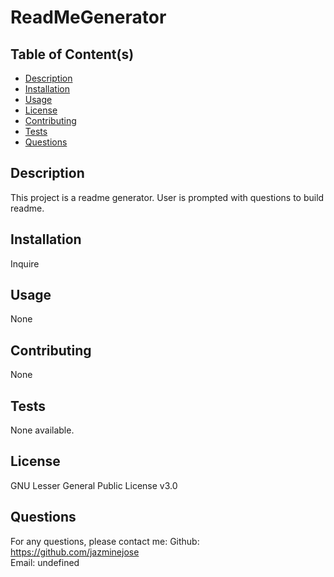 # ReadMeGenerator

## Table of Content(s)

- [Description](#description)
- [Installation](#installation)
- [Usage](#usage)
- [License](#license)
- [Contributing](#contributing)
- [Tests](#tests)
- [Questions](#questions)

## Description
This project is a readme generator. User is prompted with questions to build readme.

## Installation
Inquire

## Usage
None

## Contributing
None

## Tests
None available.

## License
GNU Lesser General Public License v3.0

## Questions
For any questions, please contact me:
Github: https://github.com/jazminejose<br>
Email: undefined

